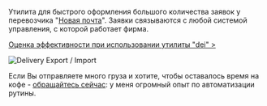 Утилита для быстрого оформления большого количества заявок у перевозчика "[Новая почта](http://novaposhta.ua)".
Заявки связываются с любой системой управления, с которой работает фирма.



[Оценка эффективности при использовании утилиты "dei" >](https://docs.google.com/spreadsheet/ccc?key=0AoG7HDT9STV-dG9MUFFDOFFNN2xkbGkzVk9acWkxZFE)



![Delivery Export / Import](https://raw.github.com/savdalion/dei/master/doc/process-dei.png)



Если Вы отправляете много груза и хотите, чтобы оставалось время на кофе -
[обращайтесь сейчас](http://facebook.com/savdalion): у меня огромный опыт по автоматизации рутины.
